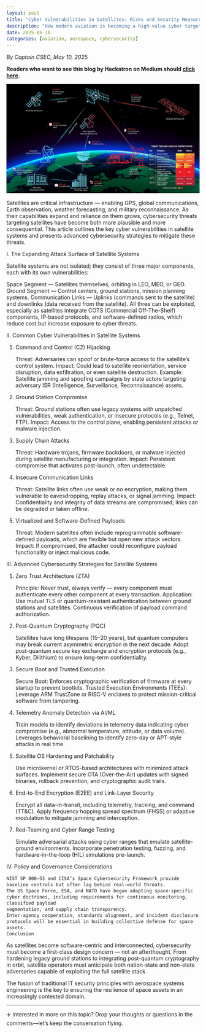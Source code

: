 ```yaml
---
layout: post
title: "Cyber Vulnerabilities in Satellites: Risks and Security Measures"
description: "How modern aviation is becoming a high-value cyber target—and what it means for us all."
date: 2025-05-10
categories: [aviation, aerospace, cybersecurity]
---
```


*By Captain CSEC, May 10, 2025*

**Readers who want to see this blog by Hackatron on Medium should [click here](https://medium.com/@highroller039/cyber-vulnerabilities-in-satellites-risks-and-security-measures-8f7cc390664b).**

![Cyber Aviation Banner](/images/satellite_communication_and_cybersecurity.jpg)

Satellites are critical infrastructure — enabling GPS, global communications, Earth observation, weather forecasting, and military reconnaissance. As their capabilities expand and reliance on them grows, cybersecurity threats targeting satellites have become both more plausible and more consequential. This article outlines the key cyber vulnerabilities in satellite systems and presents advanced cybersecurity strategies to mitigate these threats.

I. The Expanding Attack Surface of Satellite Systems

Satellite systems are not isolated; they consist of three major components, each with its own vulnerabilities:

Space Segment — Satellites themselves, orbiting in LEO, MEO, or GEO.
Ground Segment — Control centers, ground stations, mission planning systems.
Communication Links — Uplinks (commands sent to the satellite) and downlinks (data received from the satellite).
All three can be exploited, especially as satellites integrate COTS (Commercial Off-The-Shelf) components, IP-based protocols, and software-defined radios, which reduce cost but increase exposure to cyber threats.

II. Common Cyber Vulnerabilities in Satellite Systems

1. Command and Control (C2) Hijacking

    Threat: Adversaries can spoof or brute-force access to the satellite’s control system.
    Impact: Could lead to satellite reorientation, service disruption, data exfiltration, or even satellite destruction.
    Example: Satellite jamming and spoofing campaigns by state actors targeting adversary ISR (Intelligence, Surveillance, Reconnaissance) assets.

2. Ground Station Compromise

    Threat: Ground stations often use legacy systems with unpatched vulnerabilities, weak authentication, or insecure protocols (e.g., Telnet, FTP).
    Impact: Access to the control plane, enabling persistent attacks or malware injection.

3. Supply Chain Attacks

    Threat: Hardware trojans, firmware backdoors, or malware injected during satellite manufacturing or integration.
    Impact: Persistent compromise that activates post-launch, often undetectable.

4. Insecure Communication Links

    Threat: Satellite links often use weak or no encryption, making them vulnerable to eavesdropping, replay attacks, or signal jamming.
    Impact: Confidentiality and integrity of data streams are compromised; links can be degraded or taken offline.

5. Virtualized and Software-Defined Payloads

    Threat: Modern satellites often include reprogrammable software-defined payloads, which are flexible but open new attack vectors.
    Impact: If compromised, the attacker could reconfigure payload functionality or inject malicious code.

III. Advanced Cybersecurity Strategies for Satellite Systems

1. Zero Trust Architecture (ZTA)

    Principle: Never trust, always verify — every component must authenticate every other component at every transaction.
    Application:
    Use mutual TLS or quantum-resistant authentication between ground stations and satellites.
    Continuous verification of payload command authorization.

2. Post-Quantum Cryptography (PQC)

    Satellites have long lifespans (15–20 years), but quantum computers may break current asymmetric encryption in the next decade.
    Adopt post-quantum secure key exchange and encryption protocols (e.g., Kyber, Dilithium) to ensure long-term confidentiality.

3. Secure Boot and Trusted Execution

    Secure Boot: Enforces cryptographic verification of firmware at every startup to prevent bootkits.
    Trusted Execution Environments (TEEs): Leverage ARM TrustZone or RISC-V enclaves to protect mission-critical software from tampering.

4. Telemetry Anomaly Detection via AI/ML

    Train models to identify deviations in telemetry data indicating cyber compromise (e.g., abnormal temperature, attitude, or data volume).
    Leverages behavioral baselining to identify zero-day or APT-style attacks in real time.

5. Satellite OS Hardening and Patchability

    Use microkernel or RTOS-based architectures with minimized attack surfaces.
    Implement secure OTA (Over-the-Air) updates with signed binaries, rollback prevention, and cryptographic audit trails.

6. End-to-End Encryption (E2EE) and Link-Layer Security

    Encrypt all data-in-transit, including telemetry, tracking, and command (TT&C).
    Apply frequency hopping spread spectrum (FHSS) or adaptive modulation to mitigate jamming and interception.

7. Red-Teaming and Cyber Range Testing

    Simulate adversarial attacks using cyber ranges that emulate satellite-ground environments.
    Incorporate penetration testing, fuzzing, and hardware-in-the-loop (HIL) simulations pre-launch.

IV. Policy and Governance Considerations

    NIST SP 800–53 and CISA’s Space Cybersecurity Framework provide baseline controls but often lag behind real-world threats.
    The US Space Force, ESA, and NATO have begun adopting space-specific cyber doctrines, including requirements for continuous monitoring, classified payload 
    segmentation, and supply chain transparency.
    Inter-agency cooperation, standards alignment, and incident disclosure protocols will be essential in building collective defense for space assets.
    Conclusion

As satellites become software-centric and interconnected, cybersecurity must become a first-class design concern — not an afterthought. From hardening legacy ground stations to integrating post-quantum cryptography in orbit, satellite operators must anticipate both nation-state and non-state adversaries capable of exploiting the full satellite stack.

The fusion of traditional IT security principles with aerospace systems engineering is the key to ensuring the resilience of space assets in an increasingly contested domain.

---

✈️ Interested in more on this topic? Drop your thoughts or questions in the comments—let’s keep the conversation flying.
